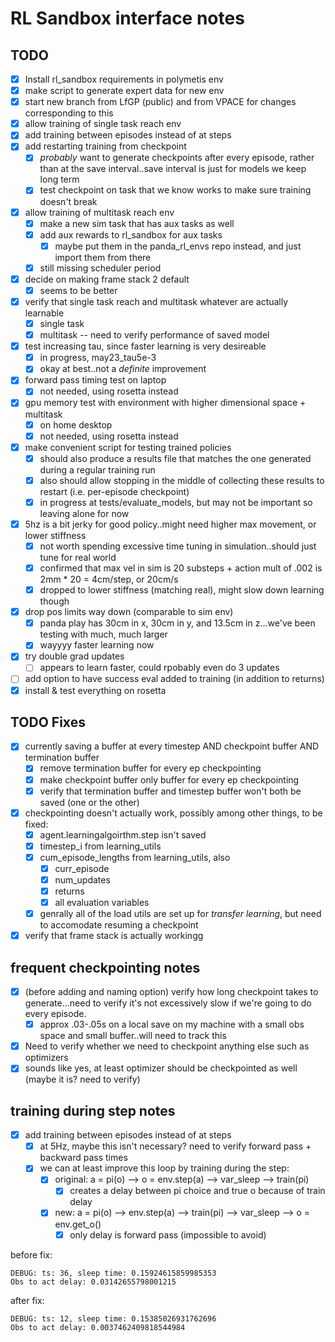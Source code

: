 # RL Sandbox interface notes

## TODO
- [x] Install rl_sandbox requirements in polymetis env
- [x] make script to generate expert data for new env
- [x] start new branch from LfGP (public) and from VPACE for changes corresponding to this
- [x] allow training of single task reach env
- [x] add training between episodes instead of at steps
- [x] add restarting training from checkpoint
  - [x] *probably* want to generate checkpoints after every episode, rather than at the save interval..save interval is just for models we keep long term
  - [x] test checkpoint on task that we know works to make sure training doesn't break
- [x] allow training of multitask reach env
  - [x] make a new sim task that has aux tasks as well
  - [x] add aux rewards to rl_sandbox for aux tasks
    - [x] maybe put them in the panda_rl_envs repo instead, and just import them from there
  - [x] still missing scheduler period
- [x] decide on making frame stack 2 default
  - [x] seems to be better
- [x] verify that single task reach and multitask whatever are actually learnable
  - [x] single task
  - [x] multitask -- need to verify performance of saved model
- [x] test increasing tau, since faster learning is very desireable
  - [x] in progress, may23_tau5e-3
  - [x] okay at best..not a *definite* improvement
- [x] forward pass timing test on laptop
  - [x] not needed, using rosetta instead
- [x] gpu memory test with environment with higher dimensional space + multitask
  - [x] on home desktop
  - [x] not needed, using rosetta instead
- [x] make convenient script for testing trained policies
  - [x] should also produce a results file that matches the one generated during a regular training run
  - [x] also should allow stopping in the middle of collecting these results to restart (i.e. per-episode checkpoint)
  - [x] in progress at tests/evaluate_models, but may not be important so leaving alone for now
- [x] 5hz is a bit jerky for good policy..might need higher max movement, or lower stiffness
  - [x] not worth spending excessive time tuning in simulation..should just tune for real world
  - [x] confirmed that max vel in sim is 20 substeps + action mult of .002 is 2mm * 20 = 4cm/step, or 20cm/s
  - [x] dropped to lower stiffness (matching real), might slow down learning though
- [x] drop pos limits way down (comparable to sim env)
  - [x] panda play has 30cm in x, 30cm in y, and 13.5cm in z...we've been testing with much, much larger
  - [x] wayyyy faster learning now
- [x] try double grad updates
  - [ ] appears to learn faster, could rpobably even do 3 updates
- [ ] add option to have success eval added to training (in addition to returns)
- [x] install & test everything on rosetta

## TODO Fixes
- [x] currently saving a buffer at every timestep AND checkpoint buffer AND termination buffer
  - [x] remove termination buffer for every ep checkpointing
  - [x] make checkpoint buffer only buffer for every ep checkpointing
  - [x] verify that termination buffer and timestep buffer won't both be saved (one or the other)
- [x] checkpointing doesn't actually work, possibly among other things, to be fixed:
  - [x] agent.learningalgoirthm.step isn't saved
  - [x] timestep_i from learning_utils
  - [x] cum_episode_lengths from learning_utils, also
    - [x] curr_episode
    - [x] num_updates
    - [x] returns
    - [x] all evaluation variables
  - [x] genrally all of the load utils are set up for *transfer learning*, but need to accomodate resuming a checkpoint
- [x] verify that frame stack is actually workingg

## frequent checkpointing notes
- [x] (before adding and naming option) verify how long checkpoint takes to generate...need to verify it's not excessively slow if we're going to do every episode.
  - [x] approx .03-.05s on a local save on my machine with a small obs space and small buffer..will need to track this
- [x] Need to verify whether we need to checkpoint anything else such as optimizers
- [x] sounds like yes, at least optimizer should be checkpointed as well (maybe it is? need to verify)

## training during step notes
- [x] add training between episodes instead of at steps
  - [x] at 5Hz, maybe this isn't necessary? need to verify forward pass + backward pass times
  - [x] we can at least improve this loop by training during the step:
    - [x] original: a = pi(o) --> o = env.step(a) --> var_sleep --> train(pi)
      - [x] creates a delay between pi choice and true o because of train delay
    - [x] new:      a = pi(o) --> env.step(a) --> train(pi) --> var_sleep --> o = env.get_o()
      - [x] only delay is forward pass (impossible to avoid)

before fix:
```
DEBUG: ts: 36, sleep time: 0.15924615859985353
Obs to act delay: 0.03142655798001215
```
after fix:
```
DEBUG: ts: 12, sleep time: 0.15385026931762696
Obs to act delay: 0.0037462409818544984

```
